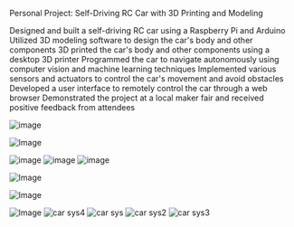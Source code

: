 Personal Project: Self-Driving RC Car with 3D Printing and Modeling

Designed and built a self-driving RC car using a Raspberry Pi and Arduino
Utilized 3D modeling software to design the car's body and other components
3D printed the car's body and other components using a desktop 3D printer
Programmed the car to navigate autonomously using computer vision and machine learning techniques
Implemented various sensors and actuators to control the car's movement and avoid obstacles
Developed a user interface to remotely control the car through a web browser
Demonstrated the project at a local maker fair and received positive feedback from attendees

![image](https://user-images.githubusercontent.com/61593351/234965234-1612fecd-6c52-463c-81a3-a1c519d5ea66.png)

![Image](https://user-images.githubusercontent.com/61593351/234954546-81d05d14-f48e-445b-944e-dd89eae37795.png)

![image](https://user-images.githubusercontent.com/61593351/234964802-b0f567b3-ed56-4c2c-b23f-d97c73a40e41.png)
![image](https://user-images.githubusercontent.com/61593351/234964835-19576ef3-2d48-4e26-b0c3-4a4c687aa222.png)
![image](https://user-images.githubusercontent.com/61593351/234964896-308baf55-2f78-4604-846b-6920a8dfa9ee.png)


![Image](https://user-images.githubusercontent.com/61593351/234954666-75bada8b-ab2f-4ef3-98a2-f47a665b28fd.png)



![Image](https://user-images.githubusercontent.com/61593351/234954703-5c1405e0-cd41-4b11-9809-0a57ad07e7ec.png)



![Image](https://user-images.githubusercontent.com/61593351/234954767-99e8d6a2-087d-4da6-a888-1c65e8f8b339.png)
![car sys4](https://user-images.githubusercontent.com/61593351/234959676-9867c123-73ad-4f39-a5ed-081cd3dfec8d.jpg)
![car sys](https://user-images.githubusercontent.com/61593351/234959681-5ce77418-8f70-4f21-b785-7d2b3a26c022.jpg)
![car sys2](https://user-images.githubusercontent.com/61593351/234959682-025a8b70-5407-4e3d-9fa3-17e317b8f39d.jpg)
![car sys3](https://user-images.githubusercontent.com/61593351/234959686-143efceb-cea2-4997-ac95-3dcaf4f4fe52.jpg)
